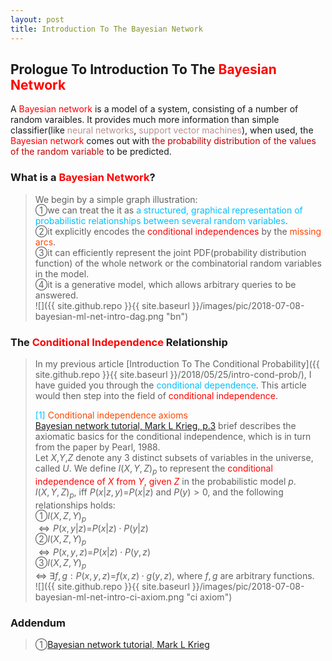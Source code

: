 ```yaml
---
layout: post
title: Introduction To The Bayesian Network
---
```


## Prologue To Introduction To The <font color="Red">Bayesian Network</font>
<p class="message">
A <font color="Red">Bayesian network</font> is a model of a system, consisting of a number of random varaibles.  It provides much more information than simple classifier(like <font color="RosyBrown">neural networks</font>, <font color="RosyBrown">support vector machines</font>),  
when used, the <font color="Red">Bayesian network</font> comes out with <font color="#C20000">the probability distribution of the values of the random variable</font> to be predicted.  
</p>

### What is a <font color="Red">Bayesian Network</font>?
>We begin by a simple graph illustration:  
>&#10112;we can treat the it as <font color="DeepSkyBlue">a structured, graphical representation of probabilistic relationships between several random variables</font>.  
>&#10113;it explicitly encodes the <font color="Red">conditional independences</font> by the <font color="OrangeRed">missing arcs</font>.  
>&#10114;it can efficiently represent the joint PDF(probability distribution function) of the whole network or the combinatorial random variables in the model.  
>&#10115;it is a generative model, which allows arbitrary queries to be answered.   
![]({{ site.github.repo }}{{ site.baseurl }}/images/pic/2018-07-08-bayesian-ml-net-intro-dag.png "bn")

### The <font color="Red">Conditional Independence</font> Relationship
>In my previous article [Introduction To The Conditional Probability]({{ site.github.repo }}{{ site.baseurl }}/2018/05/25/intro-cond-prob/), I have guided you through the <font color="DeepSkyBlue">conditional dependence</font>.  This article would then step into the field of <font color="Red">conditional independence</font>.  
>
><font color="DeepSkyBlue">[1]</font>
><font color="OrangeRed">Conditional independence axioms</font>  
>[Bayesian network tutorial, Mark L Krieg, p.3](http://citeseerx.ist.psu.edu/viewdoc/download?doi=10.1.1.124.2195&rep=rep1&type=pdf) brief describes the axiomatic basics for the conditional independence, which is in turn from the paper by Pearl, 1988.  
>Let $X$,$Y$,$Z$ denote any 3 distinct subsets of variables in the universe, called $U$.  We define $I(X,Y,Z)_p$ to represent the <font color="Red">conditional independence of $X$ from $Y$, given $Z$</font> in the probabilistic model $p$.  
>$I(X,Y,Z)_p$, iff $P(x\vert z,y)$=$P(x\vert z)$ and $P(y)>0$, and the following relationships holds:  
>&#10112;$I(X,Z,Y)_p$  
>$\Leftrightarrow P(x,y\vert z)$=$P(x\vert z)\cdot P(y\vert z)$  
>&#10113;$I(X,Z,Y)_p$  
>$\Leftrightarrow P(x,y,z)$=$P(x\vert z)\cdot P(y,z)$  
>&#10114;$I(X,Z,Y)_p$  
>$\Leftrightarrow\;\exists f,g: P(x,y,z)$=$f(x,z)\cdot g(y,z)$, where $f,g$ are arbitrary functions.  
![]({{ site.github.repo }}{{ site.baseurl }}/images/pic/2018-07-08-bayesian-ml-net-intro-ci-axiom.png "ci axiom")

<!-- to be conti by 10.1.1.124.2195.pdf for conditional independence axioms -->
<!-- to be conti by Lecture12.pdf for conditional independence in Bayesian  networks, p.7 -->

### Addendum
>&#10112;[Bayesian network tutorial, Mark L Krieg](http://citeseerx.ist.psu.edu/viewdoc/download?doi=10.1.1.124.2195&rep=rep1&type=pdf)  

<!-- Γ -->
<!-- \Omega -->
<!-- \cap intersection -->
<!-- \cup union -->
<!-- \frac{\Gamma(k + n)}{\Gamma(n)} \frac{1}{r^k}  -->
<!-- \mbox{\large$\vert$}\nolimits_0^\infty -->
<!-- \vert_0^\infty -->
<!-- \vert_{0.5}^{\infty} -->
<!-- &prime; ′ -->
<!-- &Prime; ″ -->
<!-- $E\lbrack X\rbrack$ -->
<!-- \overline{X_n} -->
<!-- \underset{Succss}P -->
<!-- \frac{{\overline {X_n}}-\mu}{S/\sqrt n} -->
<!-- \lim_{t\rightarrow\infty} -->
<!-- \int_{0}^{a}\lambda\cdot e^{-\lambda\cdot t}\operatorname dt -->
<!-- \Leftrightarrow -->


<!-- Notes -->
<!-- <font color="OrangeRed">items, verb, to make it the focus</font> -->
<!-- <font color="Red">KKT</font> -->
<!-- <font color="Red">SMO heuristics</font> -->
<!-- <font color="Red">F</font> distribution -->
<!-- <font color="Red">t</font> distribution -->
<!-- <font color="DeepSkyBlue">suggested item, soft item</font> -->
<!-- <font color="RoyalBlue">old alpha, quiz, example</font> -->
<!-- <font color="Green">new alpha</font> -->

<!-- <font color="#C20000">conclusion, finding</font> -->
<!-- <font color="DeepPink">positive conclusion, finding</font> -->
<!-- <font color="RosyBrown">negative conclusion, finding</font> -->

<!-- <font color="#00ADAD">policy</font> -->
<!-- <font color="#6100A8">full observable</font> -->
<!-- <font color="#FFAC12">partial observable</font> -->
<!-- <font color="#EB00EB">stochastic</font> -->
<!-- <font color="#8400E6">state transition</font> -->
<!-- <font color="#D600D6">discount factor gamma $\gamma$</font> -->
<!-- <font color="#D600D6">$V(S)$</font> -->
<!-- <font color="#9300FF">immediate reward R(S)</font> -->

<!-- ### <font color="RoyalBlue">Example</font>: Illustration By Rainy And Sunny Days In One Week -->
<!-- <font color="RoyalBlue">[Question]</font> -->
<!-- <font color="DeepSkyBlue">[Answer]</font> -->

<!-- 
[1]Given the vehicles pass through a highway toll station is $6$ per minute, what is the probability that no cars within $30$ seconds?
><font color="DeepSkyBlue">[1]</font>
><font color="OrangeRed">Given the vehicles pass through a highway toll station is $6$ per minute, what is the probability that no cars within $30$ seconds?</font>  
-->

<!-- https://www.medcalc.org/manual/gamma_distribution_functions.php -->
<!-- https://www.statlect.com/probability-distributions/student-t-distribution#hid5 -->
<!-- http://www.wiris.com/editor/demo/en/ -->
